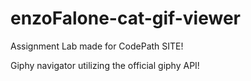 # enzoFalone-cat-gif-viewer
Assignment Lab made for CodePath SITE!

Giphy navigator utilizing the official giphy API!
